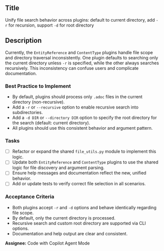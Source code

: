 ## Title

Unify file search behavior across plugins: default to current directory, add `-r` for recursion, support `-d` for root directory

## Description

Currently, the `EntityReference` and `ContentType` plugins handle file scope and directory traversal inconsistently. One plugin defaults to searching only the current directory unless `-r` is specified, while the other always searches recursively. This inconsistency can confuse users and complicate documentation.

### Best Practice to Implement

- By default, plugins should process only `.adoc` files in the current directory (non-recursive).
- Add a `-r` or `--recursive` option to enable recursive search into subdirectories.
- Add a `-d DIR` or `--directory DIR` option to specify the root directory for the search (default: current directory).
- All plugins should use this consistent behavior and argument pattern.

### Tasks

- [ ] Refactor or expand the shared `file_utils.py` module to implement this logic.
- [ ] Update both `EntityReference` and `ContentType` plugins to use the shared logic for file discovery and argument parsing.
- [ ] Ensure help messages and documentation reflect the new, unified behavior.
- [ ] Add or update tests to verify correct file selection in all scenarios.

### Acceptance Criteria

- Both plugins accept `-r` and `-d` options and behave identically regarding file scope.
- By default, only the current directory is processed.
- Recursive search and custom root directory are supported via CLI options.
- Documentation and help output are clear and consistent.

**Assignee:**
Code with Copilot Agent Mode
